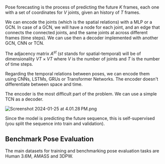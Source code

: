 Pose forecasting is the process of predicting the future $K$ frames, each one with a set of coordinates for $V$ joints, given an history of $T$ frames. 

We can encode the joints (which is the spatial relations) with a MLP or a GCN. In case of a GCN, we will have a node for each joint, and an edge that connects the connected joints, and the same joints at across different frames (time steps). We can use then a decoder implemented with another GCN, CNN or TCN. 

The adjacency matrix $A^ {st}$  ($st$ stands for spatial-temporal) will be of dimensionality $VT \times VT$ where $V$ is the number of joints and $T$ is the number of time steps.

Regarding the temporal relations between poses, we can encode them using CNNs, LSTMs, GRUs or Transformer Networks. The encoder doesn't differentiate between space and time.

The encoder is the most difficult part of the problem. We can use a simple TCN as a decoder.

![Screenshot 2024-01-25 at 4.01.28 PM.png](Screenshot_2024-01-25_at_4.01.28_PM.png)

Since the model is predicting the future sequence, this is self-supervised (you split the sequence into train and validation).

## Benchmark Pose Evaluation

The main datasets for training and benchmarking pose evaluation tasks are Human 3.6M, AMASS and 3DPW.
